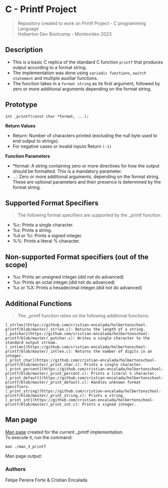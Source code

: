 # C - Printf Project
> Repository created to work on Printf Project - C programming Language <br>
Holberton Dev Bootcamp - Montevideo 2023

## Description

- This is a basic C replica of the standard C function ``printf`` that produces output according to a format string. <br>
- The implementation was done using ``variadic functions``, ``switch statement`` and multiple auxiliar functions.
- The function takes in a ``format string`` as its first argument, followed by zero or more additional arguments depending on the format string.

## Prototype

``int _printf(const char *format, ...);``

**Return Values**<br>

- Return: Number of characters printed (excluding the null byte used to end output to strings).
- For negative cases or invalid inputs Return ``(-1)``

**Function Parameters**<br>

- *format: A string containing zero or more directives for how the output should be formatted. This is a mandatory parameter.
- ...: Zero or more additional arguments, depending on the format string. These are optional parameters and their presence is determined by the format string.

## Supported Format Specifiers

> The following format specifiers are supported by the _printf function:

- %c: Prints a single character.
- %s: Prints a string.
- %d or %i: Prints a signed integer.
- %%: Prints a literal % character.
   
## Non-supported Format specifiers (out of the scope)

- %u: Prints an unsigned integer.(did not do advanced)
- %o: Prints an octal integer.(did not do advanced)
- %x or %X: Prints a hexadecimal integer.(did not do advanced)

## Additional Functions

> The _printf function relies on the following additional functions:

    [_strlen](https://github.com/cristian-encalada/holbertonschool-printf/blob/master/_strlen.c): Returns the length of a string.
    [_putchar](https://github.com/cristian-encalada/holbertonschool-printf/blob/master/_putchar.c): Writes a single character to the standard output stream.
    [_intlen](https://github.com/cristian-encalada/holbertonschool-printf/blob/master/_intlen.c): Returns the number of digits in an integer.
    [_print_char](https://github.com/cristian-encalada/holbertonschool-printf/blob/master/_print_char.c): Prints a single character.
    [_print_percent](https://github.com/cristian-encalada/holbertonschool-printf/blob/master/_print_percent.c): Prints a literal % character.
    [_print_default](https://github.com/cristian-encalada/holbertonschool-printf/blob/master/_print_default.c): Handles unknown format specifiers.
    [_print_string](https://github.com/cristian-encalada/holbertonschool-printf/blob/master/_print_string.c): Prints a string.
    [_print_int](https://github.com/cristian-encalada/holbertonschool-printf/blob/master/_print_int.c): Prints a signed integer.

## Man page

[Man page](https://github.com/cristian-encalada/holbertonschool-printf/blob/master/man_3_printf) created for the current _printf implementation. <br>
To execute it, run the command:
```
man ./man_3_printf
```
Man page output:
### Authors
Felipe Pereira Forte & Cristian Encalada
